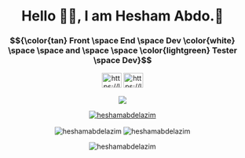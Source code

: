 <h1 align="center"> Hello 👋🤓, I am Hesham Abdo.🫡</h1>
<h3 align="center">$${\color{tan} Front \space End \space Dev \color{white} \space \space and \space 
 \space \color{lightgreen} Tester \space Dev}$$ </h3>

<p align="center" >
<a href="https://linkedin.com/in/hesham-abdelazim-kamel/" target="_blank"><img src="https://raw.githubusercontent.com/rahuldkjain/github-profile-readme-generator/master/src/images/icons/Social/linked-in-alt.svg" alt="https://linkedin.com/in/hesham-abdelazim-kamel" height="30" width="40" /></a>
 <a href="https://wa.me/+201212005626" target="_blank"><img src="https://raw.githubusercontent.com/rahuldkjain/github-profile-readme-generator/master/src/images/icons/Social/whatsapp.svg" alt="https://linkedin.com/in/hesham-abdelazim-kamel" height="30" width="40" /></a>
</p>


<p align="center">
  <a>
    <img src="https://skillicons.dev/icons?i=java,javascript,typescript,react,next,redux,css,tailwind,bootstrap,sass,postman,selenium" />
  </a>
</p>

<p align="center"> <a href="https://github.com/ryo-ma/github-profile-trophy"><img src="https://github-profile-trophy.vercel.app/?username=heshamabdelazim" alt="heshamabdelazim" /></a> </p>

<p align="center">
 <img align="center" src="https://github-readme-stats.vercel.app/api/top-langs?username=heshamabdelazim&show_icons=true&locale=en&layout=compact" alt="heshamabdelazim" />
<img align="center" src="https://github-readme-stats.vercel.app/api?username=heshamabdelazim&show_icons=true&locale=en" alt="heshamabdelazim" />
</p>
<p align="center"><img src="https://github-readme-streak-stats.herokuapp.com/?user=heshamabdelazim&" alt="heshamabdelazim" /></p>

<!--
**heshamabdelazim/heshamabdelazim** is a ✨ _special_ ✨ repository because its `README.md` (this file) appears on your GitHub profile.

Here are some ideas to get you started:

- 🔭 I’m currently working on ...
- 🌱 I’m currently learning ...
- 👯 I’m looking to collaborate on ...
- 🤔 I’m looking for help with ...
- 💬 Ask me about ...
- 📫 How to reach me: ...
- 😄 Pronouns: ...
- ⚡ Fun fact: ...
-->

